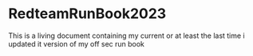 # RedteamRunBook2023
This is a living document containing my current or at least the last time i updated it version of my off sec run book
